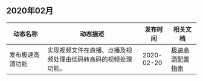 ## 2020年02月

<table >
<thead>
<tr>
<th width="20%">动态名称</th>
<th width="50%">动态描述</th>
 <th width="15%">发布时间</th>  
<th width="15%">相关文档</th>
</tr>
</thead>
<tbody><tr>
<td>发布极速高清功能</td>
<td >实现视频文件在直播、点播及视频处理由低码转高码的视频处理功能。</td>
 <td>2020-02-20</td> 
<td><a href="https://cloud.tencent.com/document/product/1183/41084">极速高清配置指南</a></td>
</tr>
</tbody></table>

 
